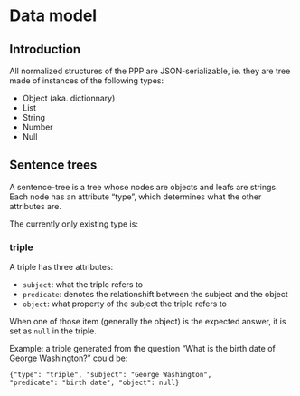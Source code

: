 # Data model

## Introduction

All normalized structures of the PPP are JSON-serializable, ie. they are
tree made of instances of the following types:

* Object (aka. dictionnary)
* List
* String
* Number
* Null


## Sentence trees

A sentence-tree is a tree whose nodes are objects and leafs are strings.
Each node has an attribute “type”, which determines what the other
attributes are.

The currently only existing type is:

### triple

A triple has three attributes:

* `subject`: what the triple refers to
* `predicate`: denotes the relationshift between the subject and the
  object
* `object`: what property of the subject the triple refers to

When one of those item (generally the object) is the expected answer,
it is set as `null` in the triple.

Example: a triple generated from the question “What is the birth date
of George Washington?” could be:

```
{"type": "triple", "subject": "George Washington",
"predicate": "birth date", "object": null}
```
